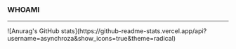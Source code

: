 <h3>WHOAMI</h3>

<hr/>
  ![Anurag's GitHub stats](https://github-readme-stats.vercel.app/api?username=asynchroza&show_icons=true&theme=radical)

